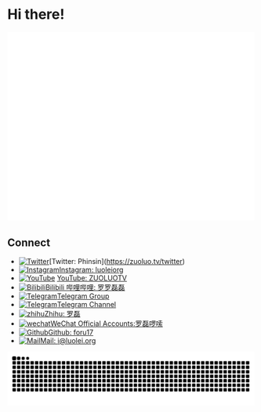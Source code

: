 # Hi there!

![Metrics](/github-metrics.svg)

## Connect

- [![Twitter](https://static.is26.com/tmp/icons/twitter.svg)]([https://zuoluo.tv/twitter](https://x.com/PhinsinWang))[Twitter: Phinsin](https://zuoluo.tv/twitter)
- [![Instagram](https://static.is26.com/tmp/icons/instagram.svg)](https://instagram.com/luoleiorg)[Instagram: luoleiorg](https://zuoluo.tv/ig)
- [![YouTube](https://static.is26.com/tmp/icons/youtube.svg)](https://zuoluo.tv/youtube) [YouTube: ZUOLUOTV](https://zuoluo.tv/youtube)
- [![Bilibili](https://static.is26.com/tmp/icons/bilibili.svg)](https://zuoluo.tv/bilibili)[Bilibili 哔哩哔哩: 罗罗磊磊](https://zuoluo.tv/bilibili)
- [![Telegram](https://static.is26.com/tmp/icons/telegram.svg)](https://t.me/zuoluotv)[Telegram Group](https://t.me/zuoluotv)
- [![Telegram](https://static.is26.com/tmp/icons/telegram2.svg)](https://t.me/zuoluotvofficial)[Telegram Channel](https://t.me/zuoluotvofficial)
- [![zhihu](https://static.is26.com/tmp/icons/zhihu.svg)](https://zuoluo.tv/zhihu)[Zhihu: 罗磊](https://zuoluo.tv/zhihu)
- [![wechat](https://static.is26.com/tmp/icons/wechat.svg)](https://zuoluo.tv/wechat)[WeChat Official Accounts:罗磊啰嗦](https://zuoluo.tv/wechat)
- [![Github](https://static.is26.com/tmp/icons/github.svg)](https://github.com/foru17)[Github: foru17](https://github.com/foru17)
- [![Mail](https://static.is26.com/tmp/icons/gmail.svg)](mailto:i@luolei.org)[Mail: i@luolei.org](mailto:i@luolei.org)



<picture>
  <source media="(prefers-color-scheme: dark)" srcset="https://raw.githubusercontent.com/Phinsin666/Phinsin666/output/github-contribution-grid-snake-dark.svg">
  <source media="(prefers-color-scheme: light)" srcset="https://raw.githubusercontent.com/Phinsin666/Phinsin666/output/github-contribution-grid-snake.svg">
  <img alt="github contribution grid snake animation" src="https://raw.githubusercontent.com/Phinsin666/Phinsin666/output/github-contribution-grid-snake.svg">
</picture>
